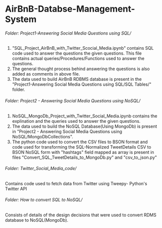# AirBnB-Databse-Management-System

###### Folder: Project1-Answering Social Media Questions using SQL/
1. "SQL_Project_AirBnB_with_Twitter_Scocial_Media.ipynb" contains SQL code used to answer the questions  the given questions.
	This file contains actual queries/Procedures/Functions used to answer the questions. 
2. The general thought process behind answering  the questions is also added as comments in above file.
3. The data used to build AirBnB RDBMS database is present in the "Project1-Answering Social Media Questions using SQL/SQL Tables/" folder.

###### Folder: Project2 - Answering Social Media Questions using NoSQL/
1. NoSQL_MongoDb_Project_with_Twitter_Social_Media.ipynb contains the explination and the queries used to answer the given questions.
2. The data used to build the NoSQL Database(Using MongoDb) is present in "Project2 - Answering Social Media Questions using NoSQL/MongoDbCollections".
3. The python code used to convert the CSV files to BSON format and code used for transforming the SQL-Normalized TweetDetails CSV  to BSON NoSQL form with "hashtags" field mapped as array is present in files "Convert_SQL_TweetDetails_to_MongoDb.py" and "csv_to_json.py" 

###### Folder: Twitter_Social_Media_code/
Contains code used to fetch data from Twitter using Tweepy- Python's Twitter API

###### Folder: How to convert SQL to NoSQL/
Consists of details of the design decisions that were used to convert RDMS database to NoSQL(MongoDb).
